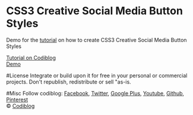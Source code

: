 # CSS3 Creative Social Media Button Styles
Demo for the <a href="http://www.codiblog.com/2016/02/create-full-screen-preloading-effect.html">tutorial</a> on how to create CSS3 Creative Social Media Button Styles

<a href="http://www.codiblog.com/2016/02/css3-creative-social-media-button-styles.html">Tutorial on Codiblog</a><br/>
<a href="https://rawgit.com/codiblog/css3-creative-social-media-button-styles/master/index.html">Demo</a>

#License
Integrate or build upon it for free in your personal or commercial projects. Don't republish, redistribute or sell "as-is.

#Misc
Follow codiblog: <a href="http://facebook.com/codiblog">Facebook</a>, <a href="http://twitter.com/codiblog">Twitter</a>, <a href="http://plus.google.com/+codiblog">Google Plus</a>, <a href="https://www.youtube.com/channel/UCr4WBIcmHa16xxLSyc7_YaQ">Youtube</a>, <a href="https://github.com/codiblog">Github</a>, <a href="https://www.pinterest.com/codiblog/">Pinterest</a><br/>
© <a href="http://www.codiblog.com">Codiblog</a>
